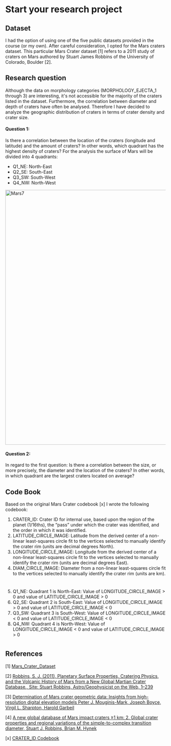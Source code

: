 # Start your research project

## Dataset

I had the option of using one of the five public datasets provided in the course (or my own). After careful consideration, I opted for the Mars craters dataset. This particular Mars Crater dataset [1] refers to a 2011 study of craters on Mars authored by Stuart James Robbins of the University of Colorado, Boulder [2].



## Research question

Although the data on morphology categories (MORPHOLOGY_EJECTA_1 through 3) are interesting, it's not accessible for the majority of the craters listed in the dataset. Furthermore, the correlation between diameter and depth of craters have often be analysed. Therefore I have decided to analyze the geographic distribution of craters in terms of crater density and crater size. 

#### Question 1:
Is there a correlation between the location of the craters (longitude and latitude) and the amount of craters? In other words, which quadrant has the highest density of craters? 
For the analysis the surface of Mars will be divided into 4 quadrants: 
* Q1_NE: North-East
* Q2_SE: South-East
* Q3_SW: South-West
* Q4_NW: North-West   

<a href="https://ibb.co/bH0PRGt"><img src="https://i.ibb.co/YDC3TVg/Mars7.png" alt="Mars7" border="0" width="800"></a>

#### Question 2:
In regard to the first question: Is there a correlation between the size, or more precisely, the diameter and the location of the craters? In other words, in which quadrant are the largest craters located on average?

## Code Book

Based on the original Mars Crater codebook [x] I wrote the following codebook:

1. CRATER_ID: Crater ID for internal use, based upon the region of the planet (1/16ths), the “pass” under which the crater was identified, and the order in which it was identified.
2. LATITUDE_CIRCLE_IMAGE: Latitude from the derived center of a non-linear least-squares circle fit to the vertices selected to manually identify the crater rim (units are decimal degrees North).
3. LONGITUDE_CIRCLE_IMAGE: Longitude from the derived center of a non-linear least-squares circle fit to the vertices selected to manually identify the crater rim (units are decimal degrees East).
4. DIAM_CIRCLE_IMAGE: Diameter from a non-linear least-squares circle fit to the vertices selected to manually identify the crater rim (units are km).
#
5. Q1_NE: Quadrant 1 is North-East: Value of LONGITUDE_CIRCLE_IMAGE > 0 and value of LATITUDE_CIRCLE_IMAGE > 0
6. Q2_SE: Quadrant 2 is South-East: Value of LONGITUDE_CIRCLE_IMAGE > 0 and value of LATITUDE_CIRCLE_IMAGE < 0
7. Q3_SW: Quadrant 3 is South-West: Value of LONGITUDE_CIRCLE_IMAGE < 0 and value of LATITUDE_CIRCLE_IMAGE < 0
8. Q4_NW: Quadrant 4 is North-West: Value of LONGITUDE_CIRCLE_IMAGE < 0 and value of LATITUDE_CIRCLE_IMAGE > 0
#

## References

[1] <a href="https://d3c33hcgiwev3.cloudfront.net/_b190b54e08fd8a7020b9f120015c2dab_marscrater_pds.csv?Expires=1707696000&Signature=RbFH9gp2GOZG1CUTMAnjX8mUf6agfE1gFF42EA2eE8qcKwb~lnbUZ6HaXJhG1tgTBbiGVkF6h-~Y148MgIkEetZnZR3Ir8lHfg~NGKxnCRJjxAOf-ZUBYIFS-ZTwNHK-ZUdPaYX0C2vX6jn4BmwYPm~6DfFhAqbti7WYy6NZReA_&Key-Pair-Id=APKAJLTNE6QMUY6HBC5A">Mars_Crater_Dataset</a>

[2] <a href="https://about.sjrdesign.net/files/thesis/RobbinsThesis_LargeMB.pdf">Robbins, S. J. (2011), Planetary Surface Properties, Cratering Physics, and the Volcanic History of Mars from a New Global Martian Crater Database., Site: Stuart Robbins, Astro/Geophysicist on the Web, 1–239</a>

[3] <a href="https://onlinelibrary.wiley.com/share/TYIG4WKQTSHHQ22EZRHP?target=10.1111/maps.12895">Determination of Mars crater geometric data: Insights from high-resolution digital elevation models Peter J. Mouginis-Mark, Joseph Boyce, Virgil L. Sharpton, Harold Garbeil</a>

[4] <a href="https://agupubs.onlinelibrary.wiley.com/share/MCHMUXR6RTENP8AI7CUJ?target=10.1029/2011JE003967">A new global database of Mars impact craters ≥1 km: 2. Global crater properties and regional variations of the simple-to-complex transition diameter, Stuart J. Robbins, Brian M. Hynek</a>

[x] <a href="https://d396qusza40orc.cloudfront.net/phoenixassets/data-management-visualization/Mars%20Crater%20Codebook.pdf">CRATER_ID Codebook</a>


